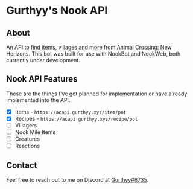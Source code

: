 # Gurthyy's Nook API

## About

An API to find items, villages and more from Animal Crossing: New Horizons. This bot was built for use with NookBot and NookWeb, both currently under development.

## Nook API Features

These are the things I've got planned for implementation or have already implemented into the API.

- [x] Items - `https://acapi.gurthyy.xyz/item/pot`
- [x] Recipes - `https://acapi.gurthyy.xyz/recipe/pot`
- [ ] Villagers
- [ ] Nook Mile Items
- [ ] Creatures
- [ ] Reactions

## Contact

Feel free to reach out to me on Discord at [Gurthyy#8735](https://discordapp.com/channels/@me/Gurthyy#8735/).
